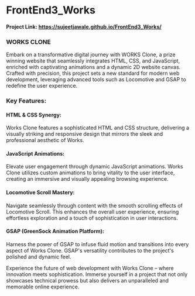 # FrontEnd3_Works
#### Project Link: https://sujeetjawale.github.io/FrontEnd3_Works/

### WORKS CLONE

Embark on a transformative digital journey with WORKS Clone, a prize winning website that seamlessly integrates HTML, CSS, and JavaScript, enriched with captivating animations and a dynamic 2D website canvas. Crafted with precision, this project sets a new standard for modern web development, leveraging advanced tools such as Locomotive and GSAP to redefine the user experience.

### Key Features:

#### HTML & CSS Synergy: 
Works Clone features a sophisticated HTML and CSS structure, delivering a visually striking and responsive design that mirrors the sleek and professional aesthetic of Works.

#### JavaScript Animations: 
Elevate user engagement through dynamic JavaScript animations. Works Clone utilizes custom animations to bring vitality to the user interface, creating an immersive and visually appealing browsing experience.

#### Locomotive Scroll Mastery: 
Navigate seamlessly through content with the smooth scrolling effects of Locomotive Scroll. This enhances the overall user experience, ensuring effortless exploration and a touch of sophistication in user interactions.

#### GSAP (GreenSock Animation Platform): 
Harness the power of GSAP to infuse fluid motion and transitions into every aspect of Works Clone. GSAP's versatility contributes to the project's polished and dynamic feel.

Experience the future of web development with Works Clone – where innovation meets sophistication. Immerse yourself in a project that not only showcases technical prowess but also delivers an unparalleled and memorable online experience.

